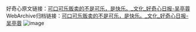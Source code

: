 好奇心原文链接：[可口可乐贩卖的不是可乐，是快乐。_文化_好奇心日报-吴亭蓉](https://www.qdaily.com/articles/438.html)
WebArchive归档链接：[可口可乐贩卖的不是可乐，是快乐。_文化_好奇心日报-吴亭蓉](http://web.archive.org/web/20170916050608/http://www.qdaily.com/articles/438.html)
![image](http://ww3.sinaimg.cn/large/007d5XDply1g3v49pwkp8j30u04rdb1t)